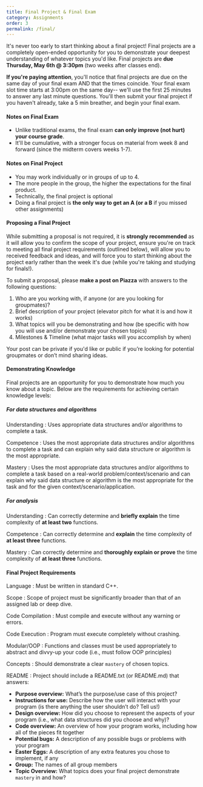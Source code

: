 ```yaml
---
title: Final Project & Final Exam
category: Assignments
order: 3
permalink: /final/
---
```

It's never too early to start thinking about a final project! Final projects are a completely open-ended opportunity for you to demonstrate your deepest understanding of whatever topics you'd like. Final projects are **due Thursday, May 6th @ 3:30pm** (two weeks after classes end). 

**If you're paying attention**, you'll notice that final projects are due on the same day of your final exam AND that the times coincide. Your final exam slot time starts at 3:00pm on the same day--  we'll use the first 25 minutes to answer any last minute questions. You'll then submit your final project if you haven't already, take a 5 min breather, and begin your final exam.

#### Notes on Final Exam 
- Unlike traditional exams, the final exam **can only improve (not hurt) your course grade**.
- It'll be cumulative, with a stronger focus on material from week 8 and forward (since the midterm covers weeks 1-7).

#### Notes on Final Project 
- You may work individually or in groups of up to 4.
- The more people in the group, the higher the expectations for the final product. 
- Technically, the final project is optional
- Doing a final project is **the only way to get an A (or a B** if you missed other assignments)

#### Proposing a Final Project
While submitting a proposal is not required, it is **strongly recommended** as it will allow you to confirm the scope of your project, ensure you're on track to meeting all final project requirements (outlined below), will allow you to received feedback and ideas, and will force you to start thinking about the project early rather than the week it's due (while you're taking and studying for finals!).

To submit a proposal, please **make a post on Piazza** with answers to the following questions:
1. Who are you working with, if anyone (or are you looking for groupmates)?
2. Brief description of your project (elevator pitch for what it is and how it works)
3. What topics will you be demonstrating and how (be specific with how you will use and/or demonstrate your chosen topics)
4. Milestones & Timeline (what major tasks will you accomplish by when)

Your post can be private if you'd like or public if you’re looking for potential groupmates or don’t mind sharing ideas.

#### Demonstrating Knowledge
Final projects are an opportunity for you to demonstrate how much you know about a topic. Below are the requirements for achieving certain knowledge levels:

##### For data structures and algorithms

Understanding
: Uses appropriate data structures and/or algorithms to complete a task. 

Competence
: Uses the most appropriate data structures and/or algorithms to complete a task and can explain why said data structure or algorithm is the most appropriate. 

Mastery
: Uses the most appropriate data structures and/or algorithms to complete a task based on a real-world problem/context/scenario and can explain why said data structure or algorithm is the most appropriate for the task and for the given context/scenario/application. 

##### For analysis

Understanding
: Can correctly determine and **briefly explain** the time complexity of **at least two** functions.

Competence
: Can correctly determine and **explain** the time complexity of **at least three** functions.

Mastery
: Can correctly determine and **thoroughly explain or prove** the time complexity of **at least three** functions.

#### Final Project Requirements

Language
: Must be written in standard C++. 

Scope
: Scope of project must be significantly broader than that of an assigned lab or deep dive.

Code Compilation
: Must compile and execute without any warning or errors.

Code Execution
: Program must execute completely without crashing.

Modular/OOP
: Functions and classes must be used appropriately to abstract and divvy-up your code (i.e., must follow OOP principles)

Concepts
: Should demonstrate a clear ` mastery ` of chosen topics.

README
: Project should include a README.txt (or README.md) that answers:
- **Purpose overview:** What’s the purpose/use case of this project?
- **Instructions for use:** Describe how the user will interact with your program (is there anything the user shouldn’t do? Tell us!)
- **Design overview:** How did you choose to represent the aspects of your program (i.e., what data structures did you choose and why)?
- **Code overview:** An overview of how your program works, including how all of the pieces fit together
- **Potential bugs:** A description of any possible bugs or problems with your program
- **Easter Eggs:** A description of any extra features you chose to implement, if any
- **Group:** The names of all group members
- **Topic Overview:** What topics does your final project demonstrate `mastery` in and how?